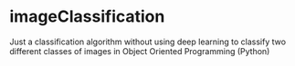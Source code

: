 # imageClassification
Just a classification algorithm without using deep learning to classify two different classes of images in Object Oriented Programming (Python)
